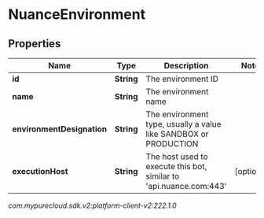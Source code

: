 # NuanceEnvironment


## Properties

| Name | Type | Description | Notes |
| ------------ | ------------- | ------------- | ------------- |
| **id** | **String** | The environment ID |  |
| **name** | **String** | The environment name |  |
| **environmentDesignation** | **String** | The environment type, usually a value like SANDBOX or PRODUCTION |  |
| **executionHost** | **String** | The host used to execute this bot, similar to 'api.nuance.com:443' |  [optional] |




_com.mypurecloud.sdk.v2:platform-client-v2:222.1.0_
